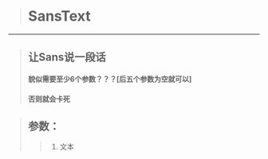 > # SansText
------
> ## 让Sans说一段话
> #### 貌似需要至少6个参数？？？[后五个参数为空就可以]
> #### 否则就会卡死

> ## 参数：
> > 1. 文本